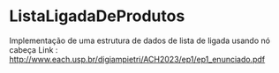 # ListaLigadaDeProdutos
Implementação de uma estrutura de dados de lista de ligada usando nó cabeça
Link : http://www.each.usp.br/digiampietri/ACH2023/ep1/ep1_enunciado.pdf
